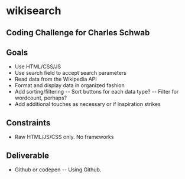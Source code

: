 # wikisearch
## Coding Challenge for Charles Schwab

## Goals
- Use HTML/CSS/JS
- Use search field to accept search parameters
- Read data from the Wikipedia API
- Format and display data in organized fashion
- Add sorting/filtering
-- Sort buttons for each data type?
-- Filter for wordcount, perhaps?
- Add additional touches as necessary or if inspiration strikes

## Constraints
- Raw HTML/JS/CSS only. No frameworks

## Deliverable
- Github or codepen -- Using Github.
